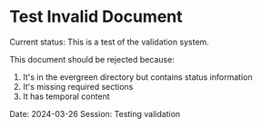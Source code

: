# Test Invalid Document

Current status: This is a test of the validation system.

This document should be rejected because:

1. It's in the evergreen directory but contains status information
2. It's missing required sections
3. It has temporal content

Date: 2024-03-26
Session: Testing validation
